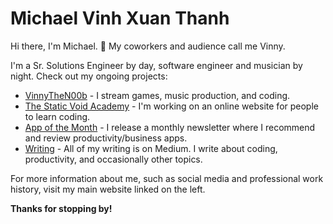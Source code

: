 # Michael Vinh Xuan Thanh

Hi there, I'm Michael. 👋
My coworkers and audience call me Vinny.

I'm a Sr. Solutions Engineer by day, software engineer and musician by night. Check out my ongoing projects:

- [VinnyTheN00b](https://www.twitch.tv/vinnythen00b) - I stream games, music production, and coding.
- [The Static Void Academy](https://www.staticvoidacademy.com/) - I'm working on an online website for people to learn coding.
- [App of the Month](https://monthlyapp.substack.com/) - I release a monthly newsletter where I recommend and review productivity/business apps.
- [Writing](http://blog.mvxt.me/) - All of my writing is on Medium. I write about coding, productivity, and occasionally other topics.

For more information about me, such as social media and professional work history, visit my main website linked on the left.

**Thanks for stopping by!**
